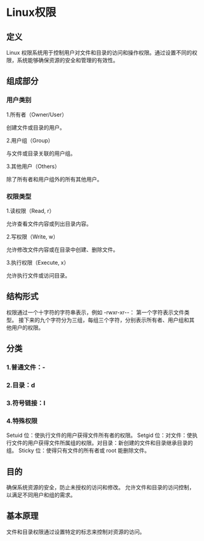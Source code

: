 # Linux权限

## 定义

Linux 权限系统用于控制用户对文件和目录的访问和操作权限。通过设置不同的权限，系统能够确保资源的安全和管理的有效性。

## 组成部分

### 用户类别

1.所有者（Owner/User）

创建文件或目录的用户。

2.用户组（Group）

与文件或目录关联的用户组。

3.其他用户（Others）

除了所有者和用户组外的所有其他用户。

### 权限类型

1.读权限（Read, r）

允许查看文件内容或列出目录内容。

2.写权限（Write, w）

允许修改文件内容或在目录中创建、删除文件。

3.执行权限（Execute, x）

允许执行文件或访问目录。

## 结构形式

权限通过一个十字符的字符串表示，例如 -rwxr-xr--：
第一个字符表示文件类型。
接下来的九个字符分为三组，每组三个字符，分别表示所有者、用户组和其他用户的权限。

## 分类

### 1.普通文件：-

### 2.目录：d

### 3.符号链接：l

### 4.特殊权限

Setuid 位：使执行文件的用户获得文件所有者的权限。
Setgid 位：对文件：使执行文件的用户获得文件所属组的权限。对目录：新创建的文件和目录继承目录的组。
Sticky 位：使得只有文件的所有者或 root 能删除文件。

## 目的

确保系统资源的安全，防止未授权的访问和修改。
允许文件和目录的访问控制，以满足不同用户和组的需求。

## 基本原理

文件和目录权限通过设置特定的标志来控制对资源的访问。